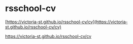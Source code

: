 # rsschool-cv

[https://victoria-st.github.io/rsschool-cv/cv](https://victoria-st.github.io/rsschool-cv/cv)

https://victoria-st.github.io/rsschool-cv/cv
